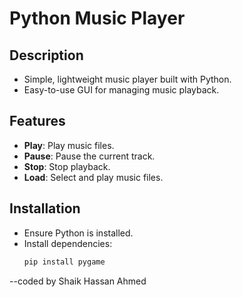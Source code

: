 # Python Music Player

## Description
- Simple, lightweight music player built with Python.
- Easy-to-use GUI for managing music playback.

## Features
- **Play**: Play music files.
- **Pause**: Pause the current track.
- **Stop**: Stop playback.
- **Load**: Select and play music files.

## Installation
- Ensure Python is installed.
- Install dependencies:
  ```bash
  pip install pygame


--coded by Shaik Hassan Ahmed
